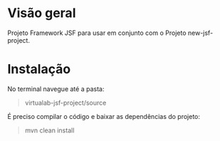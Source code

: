 # Visão geral
Projeto Framework JSF para usar em conjunto com o Projeto new-jsf-project.

# Instalação
No terminal navegue até a pasta: 
> virtualab-jsf-project/source

É preciso compilar o código e baixar as dependências do projeto:
> mvn clean install
